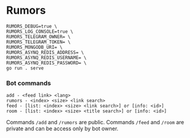# Rumors

```shell
RUMORS_DEBUG=true \
RUMORS_LOG_CONSOLE=true \
RUMORS_TELEGRAM_OWNER= \
RUMORS_TELEGRAM_TOKEN= \
RUMORS_MONGODB_URI= \
RUMORS_ASYNQ_REDIS_ADDRESS= \
RUMORS_ASYNQ_REDIS_USERNAME= \
RUMORS_ASYNQ_REDIS_PASSWORD= \
go run . serve
```

### Bot commands

```shell
add - <feed link> <lang>
rumors - <index> <size> <link search>
feed - [list: <index> <size> <link search>] or [info: <id>]
room - [list: <index> <size> <title search>] or [info: <id>]
```

Commands `/add` and `/rumors` are public. Commands `/feed` and `/room` are private and can be access only by bot owner.
